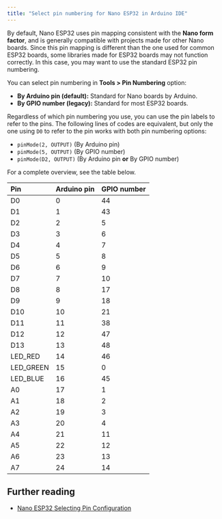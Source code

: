 ```yaml
---
title: "Select pin numbering for Nano ESP32 in Arduino IDE"
---
```


By default, Nano ESP32 uses pin mapping consistent with the **Nano form factor**, and is generally compatible with projects made for other Nano boards. Since this pin mapping is different than the one used for common ESP32 boards, some libraries made for ESP32 boards may not function correctly. In this case, you may want to use the standard ESP32 pin numbering.

You can select pin numbering in **Tools > Pin Numbering** option:

* **By Arduino pin (default):** Standard for Nano boards by Arduino.
* **By GPIO number (legacy):** Standard for most ESP32 boards.

Regardless of which pin numbering you use, you can use the pin labels to refer to the pins. The following lines of codes are equivalent, but only the one using `D0` to refer to the pin works with both pin numbering options:

* `pinMode(2, OUTPUT)` (By Arduino pin)
* `pinMode(5, OUTPUT)` (By GPIO number)
* `pinMode(D2, OUTPUT)` (By Arduino pin **or** By GPIO number)

For a complete overview, see the table below.

| Pin       | Arduino pin | GPIO number |
|:----------|:------------|:------------|
| D0        |           0 |          44 |
| D1        |           1 |          43 |
| D2        |           2 |           5 |
| D3        |           3 |           6 |
| D4        |           4 |           7 |
| D5        |           5 |           8 |
| D6        |           6 |           9 |
| D7        |           7 |          10 |
| D8        |           8 |          17 |
| D9        |           9 |          18 |
| D10       |          10 |          21 |
| D11       |          11 |          38 |
| D12       |          12 |          47 |
| D13       |          13 |          48 |
| LED_RED   |          14 |          46 |
| LED_GREEN |          15 |           0 |
| LED_BLUE  |          16 |          45 |
| A0        |          17 |           1 |
| A1        |          18 |           2 |
| A2        |          19 |           3 |
| A3        |          20 |           4 |
| A4        |          21 |          11 |
| A5        |          22 |          12 |
| A6        |          23 |          13 |
| A7        |          24 |          14 |

## Further reading

* [Nano ESP32 Selecting Pin Configuration](https://docs.arduino.cc/tutorials/nano-esp32/pin-setup)
